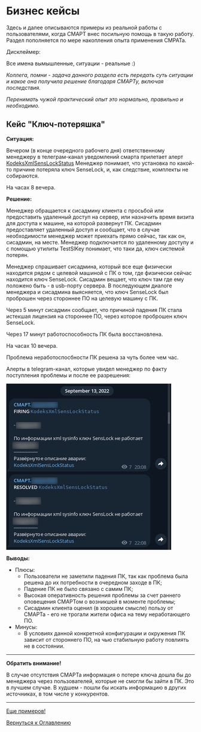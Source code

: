 # Бизнес кейсы

Здесь и далее описываются примеры из реальной работы с пользователями, когда СМАРТ внес посильную помощь в такую работу.
Раздел пополняется по мере накопления опыта применения СМРАТа.

Дисклеймер:

Все имена вымышленные, ситуации - реальные :)

_Коллега, помни - задача данного раздела есть передать суть ситуации и какое она получила решение благодаря СМАРТу, включая последствия._

_Перенимать чужой практический опыт это нормально, правильно и необходимо._

## Кейс "Ключ-потеряшка"

**Ситуация:**

Вечером (в конце очередного рабочего дня) ответственному менеджеру в телеграм-канал уведомлений смарта прилетает алерт
[KodeksXmlSensLockStatus](http://smart.uniclass.ru/docs/errors/KodeksXmlSensLockStatus.md)
Менеджер понимает, что установка по какой-то причине потеряла ключ SenseLock, и, как следствие, комплекты не собираются.

На часах 8 вечера.

**Решение:**

Менеджер обращается к сисадмину клиента с просьбой или предоставить удаленный доступ на сервер, или назначить время визита для доступа к машине, на которой развернут ПК. 
Сисадмин предоставляет удаленный доступ и сообщает, что в случае необходимости менеджер может приехать прямо сейчас, так как он, сисадмин, на месте.
Менеджер подключается по удаленному доступу и с помощью утилиты TestSlKey понимает, что таки да, ключ системой потерян.

Менеджер спрашивает сисадмина, который все еще физически находится рядом с целевой машиной с ПК о том, где физически сейчас находится ключ SenseLock.
Сисадмин вещает, что ключ там где ему положено быть - в usb-порту сервера.
В последующем диалоге менеджера и сисадмина выясняется, что ключ SenseLock был проброшен через стороннее ПО на целевую машину с ПК.

Через 5 минут сисадмин сообщает, что причиной падения ПК стала истекшая лицензия на стороннее ПО, через которое проброшен ключ SenseLock.

Через 17 минут работоспособность ПК была восстановлена.

На часах 10 вечера.

Проблема неработоспосбности ПК решена за чуть более чем час.

Алерты в telegram-канал, которые увидел менеджер по факту поступления проблемы и после ее разрешения:

<img src="img/smart-real-cases/lost-sense-lock-telegram.png" alt="Алерты в канал telegram" align=top>

**Выводы:**
- Плюсы:
  - Пользователи не заметили падения ПК, так как проблема была решена до их потребности в очередном заходе в ПК;
  - Падение ПК не было связано с самим ПК;
  - Высокая оперативность решения проблемы за счет раннего оповещения СМАРТом о возникшей в моменте проблемы;
  - Сисадмин клиента оценил (в хорошем смысле) пользу от СМАРТа - его не трогали жители офиса на тему неработающего ПО.
- Минусы:
  - В условиях данной конкретной конфигурации и окружения ПК зависит от стороннего ПО, на чью стабильную работу повлиять не в состоянии.

---

**Обратить внимание!**

В случае отсутствия СМАРТа информация о потере ключа дошла бы до менеджера через пользователей, которые не смогли бы зайти в ПК.
Это в лучшем случае.
В худшем - пошли бы искать информацию в других источниках, в том числе у конкурентов.

---

[Еще примеров!](101-smart-real-cases-2.md)

[Вернуться к Оглавлению](Readme.md)
